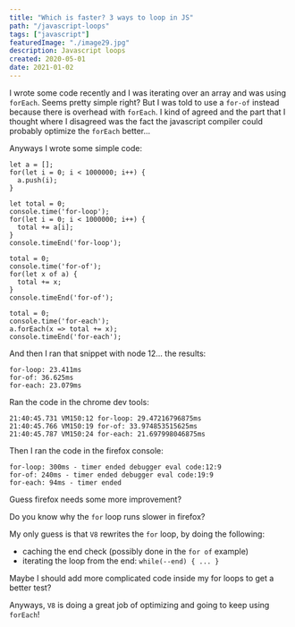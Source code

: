 ```yaml
---
title: "Which is faster? 3 ways to loop in JS"
path: "/javascript-loops"
tags: ["javascript"]
featuredImage: "./image29.jpg"
description: Javascript loops
created: 2020-05-01
date: 2021-01-02
---
```


I wrote some code recently and I was iterating over an array and was using `forEach`. Seems pretty simple right?
But I was told to use a `for-of` instead because there is overhead with `forEach`. I kind of agreed and the part that I thought where I disagreed was the fact the javascript compiler could probably optimize the `forEach` better...

Anyways I wrote some simple code:

```
let a = [];
for(let i = 0; i < 1000000; i++) {
  a.push(i);
}

let total = 0;
console.time('for-loop');
for(let i = 0; i < 1000000; i++) {
  total += a[i];
}
console.timeEnd('for-loop');

total = 0;
console.time('for-of');
for(let x of a) {
  total += x;
}
console.timeEnd('for-of');

total = 0;
console.time('for-each');
a.forEach(x => total += x);
console.timeEnd('for-each');
```

And then I ran that snippet with node 12...
the results:

```
for-loop: 23.411ms
for-of: 36.625ms
for-each: 23.079ms
```

Ran the code in the chrome dev tools:

```
21:40:45.731 VM150:12 for-loop: 29.47216796875ms
21:40:45.766 VM150:19 for-of: 33.974853515625ms
21:40:45.787 VM150:24 for-each: 21.697998046875ms
```

Then I ran the code in the firefox console:

```
for-loop: 300ms - timer ended debugger eval code:12:9
for-of: 240ms - timer ended debugger eval code:19:9
for-each: 94ms - timer ended
```

Guess firefox needs some more improvement?

Do you know why the `for` loop runs slower in firefox?

My only guess is that `V8` rewrites the `for` loop, by doing the following:

- caching the end check (possibly done in the `for of` example)
- iterating the loop from the end: `while(--end) { ... }`

Maybe I should add more complicated code inside my for loops to get a better test?

Anyways, `V8` is doing a great job of optimizing and going to keep using `forEach`!
